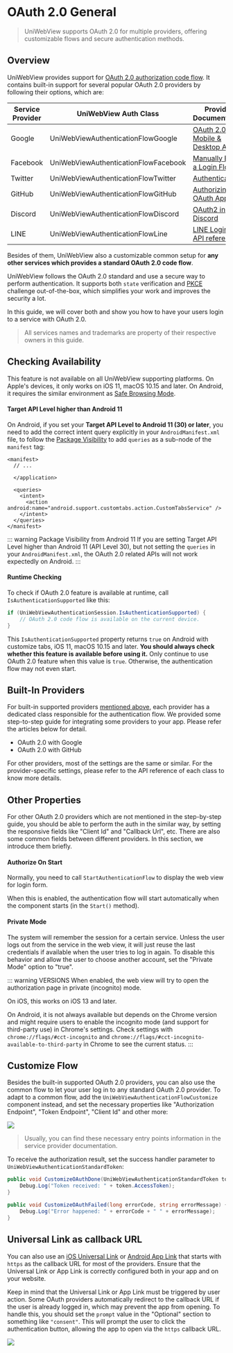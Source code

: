 # OAuth 2.0 General

> UniWebView supports OAuth 2.0 for multiple providers, offering customizable flows and secure authentication methods.

## Overview

UniWebView provides support for [OAuth 2.0 authorization code flow](https://www.oauth.com/oauth2-servers/server-side-apps/authorization-code/). It contains built-in support for several popular OAuth 2.0 providers by following their options, which are:

| Service Provider | UniWebView Auth Class                | Provider Documentation                                                                                          |
| ---------------- | ------------------------------------ | --------------------------------------------------------------------------------------------------------------- |
| Google           | UniWebViewAuthenticationFlowGoogle   | [OAuth 2.0 for Mobile & Desktop Apps](https://developers.google.com/identity/protocols/oauth2/native-app?hl=en) |
| Facebook         | UniWebViewAuthenticationFlowFacebook | [Manually Build a Login Flow](https://developers.facebook.com/docs/facebook-login/guides/advanced/manual-flow)  |
| Twitter          | UniWebViewAuthenticationFlowTwitter  | [Authentication](https://developer.twitter.com/en/docs/authentication/oauth-2-0/authorization-code)             |
| GitHub           | UniWebViewAuthenticationFlowGitHub   | [Authorizing OAuth Apps](https://docs.github.com/en/developers/apps/building-oauth-apps/authorizing-oauth-apps) |
| Discord          | UniWebViewAuthenticationFlowDiscord  | [OAuth2 in Discord](https://discord.com/developers/docs/topics/oauth2)                                          |
| LINE             | UniWebViewAuthenticationFlowLine     | [LINE Login v2.1 API reference](https://developers.line.biz/en/reference/line-login/)                           |

Besides of them, UniWebView also a customizable common setup for **any other services which provides a standard OAuth 2.0 code flow**.

UniWebView follows the OAuth 2.0 standard and use a secure way to perform authentication. It supports both `state` verification and [PKCE](https://oauth.net/2/pkce/) challenge out-of-the-box, which simplifies your work and improves the security a lot.

In this guide, we will cover both and show you how to have your users login to a service with OAuth 2.0.

> All services names and trademarks are property of their respective owners in this guide.

## Checking Availability

This feature is not available on all UniWebView supporting platforms. On Apple's devices, it only works on iOS 11, macOS 10.15 and later. On Android, it requires the similar environment as [Safe Browsing Mode](./safe-browsing.md#checking-availability).

#### Target API Level higher than Android 11

On Android, if you set your **Target API Level to Android 11 (30) or later**, you need to add the correct intent query
explicitly in your `AndroidManifest.xml` file, to follow the [Package Visibility](https://developer.android.com/about/versions/11/privacy/package-visibility)
to add `queries` as a sub-node of the `manifest` tag:

```xml{6-10}
<manifest>
  // ...

  </application>

  <queries>
    <intent>
      <action android:name="android.support.customtabs.action.CustomTabsService" />
    </intent>
  </queries>
</manifest>
```

::: warning Package Visibility from Android 11
If you are setting Target API Level higher than Android 11 (API Level 30), but not setting the `queries` in your
`AndroidManifest.xml`, the OAuth 2.0 related APIs will not work expectedly on Android.
:::

#### Runtime Checking

To check if OAuth 2.0 feature is available at runtime, call `IsAuthenticationSupported` like this:

```csharp
if (UniWebViewAuthenticationSession.IsAuthenticationSupported) {
    // OAuth 2.0 code flow is available on the current device.
}
```

This `IsAuthenticationSupported` property returns `true` on Android with customize tabs, iOS 11, macOS 10.15 and later.
**You should always check whether this feature is available before using it.** Only continue to use OAuth 2.0 feature
when this value is `true`. Otherwise, the authentication flow may not even start.

## Built-In Providers

For built-in supported providers [mentioned above](#overview), each provider has a dedicated class responsible for the authentication flow. We provided some step-to-step guide for integrating some providers to your app. Please refer the articles below for detail.

- OAuth 2.0 with Google
- OAuth 2.0 with GitHub

For other providers, most of the settings are the same or similar. For the provider-specific settings, please refer to the API reference of each class to know more details.

## Other Properties

For other OAuth 2.0 providers which are not mentioned in the step-by-step guide, you should be able to perform the auth in the similar way, by setting the responsive fields like "Client Id" and "Callback Url", etc. There are also some common fields between different providers. In this section, we introduce them briefly.

#### Authorize On Start

Normally, you need to call `StartAuthenticationFlow` to display the web view for login form.

When this is enabled, the authentication flow will start automatically when the component starts (in the `Start()` method).

#### Private Mode

The system will remember the session for a certain service. Unless the user logs out from the service in the web view,
it will just reuse the last credentials if available when the user tries to log in again. To disable this behavior and
allow the user to choose another account, set the "Private Mode" option to "true".

::: warning VERSIONS
When enabled, the web view will try to open the authorization page in private (incognito) mode.

On iOS, this works on iOS 13 and later.

On Android, it is not always available but depends on the Chrome version and might require users to enable the incognito
mode (and support for third-party use) in Chrome's settings. Check settings with `chrome://flags/#cct-incognito` and
`chrome://flags/#cct-incognito-available-to-third-party` in Chrome to see the current status.
:::

## Customize Flow

Besides the built-in supported OAuth 2.0 providers, you can also use the common flow to let your user log in to any
standard OAuth 2.0 provider. To adapt to a common flow, add the `UniWebViewAuthenticationFlowCustomize` component instead,
and set the necessary properties like "Authorization Endpoint", "Token Endpoint", "Client Id" and other more:

![](/images/common-flow-component.png)

> Usually, you can find these necessary entry points information in the service provider documentation.

To receive the authorization result, set the success handler parameter to `UniWebViewAuthenticationStandardToken`:

```csharp
public void CustomizeOAuthDone(UniWebViewAuthenticationStandardToken token) {
    Debug.Log("Token received: " + token.AccessToken);
}

public void CustomizeOAuthFailed(long errorCode, string errorMessage) {
    Debug.Log("Error happened: " + errorCode + " " + errorMessage);
}
```

## Universal Link as callback URL

You can also use an [iOS Universal Link](https://developer.apple.com/ios/universal-links/) or [Android App Link](https://developer.android.com/training/app-links) that starts with `https` as the callback URL for most of the providers. Ensure that the Universal Link or App Link is correctly configured both in your app and on your website.

Keep in mind that the Universal Link or App Link must be triggered by user action. Some OAuth providers automatically redirect to the callback URL if the user is already logged in, which may prevent the app from opening. To handle this, you should set the `prompt` value in the "Optional" section to something like `"consent"`. This will prompt the user to click the authentication button, allowing the app to open via the `https` callback URL.

![](/images/oauth-universal-link.png)
